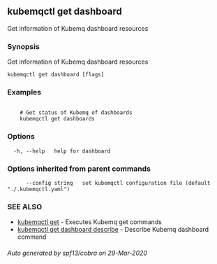 ## kubemqctl get dashboard

Get information of Kubemq dashboard resources

### Synopsis

Get information of Kubemq dashboard resources

```
kubemqctl get dashboard [flags]
```

### Examples

```

	# Get status of Kubemq of dashboards
	kubemqctl get dashboards

```

### Options

```
  -h, --help   help for dashboard
```

### Options inherited from parent commands

```
      --config string   set kubemqctl configuration file (default "./.kubemqctl.yaml")
```

### SEE ALSO

* [kubemqctl get](kubemqctl_get.md)	 - Executes Kubemq get commands
* [kubemqctl get dashboard describe](kubemqctl_get_dashboard_describe.md)	 - Describe Kubemq dashboard command

###### Auto generated by spf13/cobra on 29-Mar-2020
